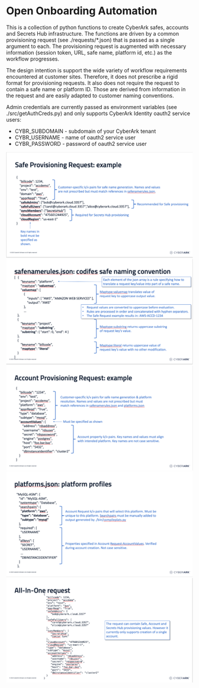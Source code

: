 # Open Onboarding Automation

This is a collection of python functions to create CyberArk safes, accounts and Secrets Hub infrastructure. The functions are driven by a common provisioning request (see ./requests/*.json) that is passed as a single argument to each. The provisioning request is augmented with necessary information (session token, URL, safe name, platform id, etc.) as the workflow progresses.

The design intention is support the wide variety of workflow requirements encountered at customer sites. Therefore, it does not prescribe a rigid format for provisioning requests. It also does not require the request to contain a safe name or platform ID. Those are derived from information in the request and are easily adapted to customer naming conventions.

Admin credentials are currently passed as environment variables (see ./src/getAuthCreds.py) and only supports CyberArk Identity oauth2 service users:
 - CYBR_SUBDOMAIN - subdomain of your CyberArk tenant
 - CYBR_USERNAME - name of oauth2 service user
 - CYBR_PASSWORD - password of oauth2 service user

![safe-request](https://github.com/conjurdemos/Accelerator-OnboardingFramework/blob/main/imgs/safe-request.png?raw=true)
![safenamerules](https://github.com/conjurdemos/Accelerator-OnboardingFramework/blob/main/imgs/safenamerules.png?raw=true)
![acct-request](https://github.com/conjurdemos/Accelerator-OnboardingFramework/blob/main/imgs/acct-request.png?raw=true)
![platforms](https://github.com/conjurdemos/Accelerator-OnboardingFramework/blob/main/imgs/platforms.png?raw=true)
![all-in-one](https://github.com/conjurdemos/Accelerator-OnboardingFramework/blob/main/imgs/all-in-one.png?raw=true)

